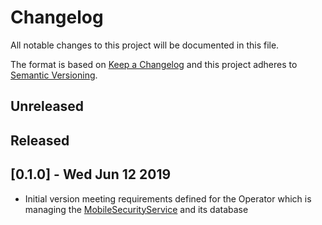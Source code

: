 # Changelog
All notable changes to this project will be documented in this file.

The format is based on [Keep a Changelog](http://keepachangelog.com/en/1.0.0/)
and this project adheres to [Semantic Versioning](http://semver.org/spec/v2.0.0.html).

## Unreleased

## Released 
 
## [0.1.0] - Wed Jun 12 2019
- Initial version meeting requirements defined for the Operator which is managing the [MobileSecurityService](https://github.com/aerogear/mobile-security-service) and its database